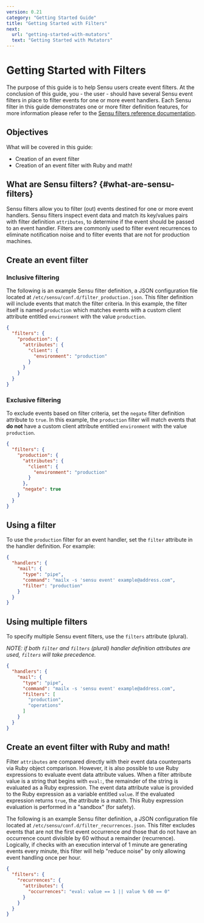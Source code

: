 ```yaml
---
version: 0.21
category: "Getting Started Guide"
title: "Getting Started with Filters"
next:
  url: "getting-started-with-mutators"
  text: "Getting Started with Mutators"
---
```


# Getting Started with Filters

The purpose of this guide is to help Sensu users create event filters. At the conclusion of this guide, you - the user - should have several Sensu event filters in place to filter events for one or more event handlers. Each Sensu filter in this guide demonstrates one or more filter definition features, for more information please refer to the [Sensu filters reference documentation](filters).

## Objectives

What will be covered in this guide:

- Creation of an event filter
- Creation of an event filter with Ruby and math!

## What are Sensu filters? {#what-are-sensu-filters}

Sensu filters allow you to filter (out) events destined for one or more event handlers. Sensu filters inspect event data and match its key/values pairs with filter definition `attributes`, to determine if the event should be passed to an event handler. Filters are commonly used to filter event recurrences to eliminate notification noise and to filter events that are not for production machines.

## Create an event filter

### Inclusive filtering

The following is an example Sensu filter definition, a JSON configuration file located at `/etc/sensu/conf.d/filter_production.json`. This filter definition will include events that match the filter criteria. In this example, the filter itself is named `production` which matches events with a custom client attribute entitled `environment` with the value `production`.

~~~ json
{
  "filters": {
    "production": {
      "attributes": {
        "client": {
          "environment": "production"
        }
      }
    }
  }
}
~~~

### Exclusive filtering

To exclude events based on filter criteria, set the `negate` filter definition attribute to `true`. In this example, the `production` filter will match events that **do not** have a custom client attribute entitled `environment` with the value `production`.

~~~ json
{
  "filters": {
    "production": {
      "attributes": {
        "client": {
          "environment": "production"
        }
      },
      "negate": true
    }
  }
}
~~~

## Using a filter

To use the `production` filter for an event handler, set the `filter` attribute in the handler definition. For example:

~~~ json
{
  "handlers": {
    "mail": {
      "type": "pipe",
      "command": "mailx -s 'sensu event' example@address.com",
      "filter": "production"
    }
  }
}
~~~

## Using multiple filters

To specify multiple Sensu event filters, use the `filters` attribute (plural).

_NOTE: if both `filter` and `filters` (plural) handler definition attributes are used, `filters` will take precedence._

~~~ json
{
  "handlers": {
    "mail": {
      "type": "pipe",
      "command": "mailx -s 'sensu event' example@address.com",
      "filters": [
        "production",
        "operations"
      ]
    }
  }
}
~~~

## Create an event filter with Ruby and math!

Filter `attributes` are compared directly with their event data counterparts via Ruby object comparison. However, it is also possible to use Ruby expressions to evaluate event data attribute values. When a filter attribute value is a string that begins with `eval:`, the remainder of the string is evaluated as a Ruby expression. The event data attribute value is provided to the Ruby expression as a variable entitled `value`. If the evaluated expression returns `true`, the attribute is a match. This Ruby expression evaluation is performed in a "sandbox" (for safety).

The following is an example Sensu filter definition, a JSON configuration file located at `/etc/sensu/conf.d/filter_recurrences.json`. This filter excludes events that are not the first event occurrence _and_ those that do not have an occurrence count divisible by 60 without a remainder (recurrence). Logically, if checks with an execution interval of 1 minute are generating events every minute, this filter will help "reduce noise" by only allowing event handling once per hour.

~~~ json
{
  "filters": {
    "recurrences": {
      "attributes": {
        "occurrences": "eval: value == 1 || value % 60 == 0"
      }
    }
  }
}
~~~
